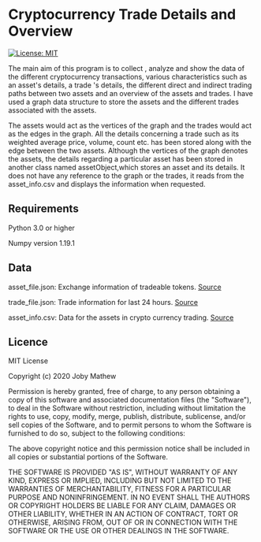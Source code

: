 # Cryptocurrency Trade Details and Overview

[![License: MIT](https://img.shields.io/badge/License-MIT-yellow.svg)](https://opensource.org/licenses/MIT)

The main aim of this program is to collect , analyze and show the data of the different cryptocurrency transactions, various characteristics such as an asset's details, a trade 's details, the different direct and indirect trading paths between two assets and an overview of the assets and trades. I have used a graph data structure to store the assets and the different trades associated with the assets. 

The assets would act as the vertices of the graph and the trades would act as the edges in the graph. All the details concerning a trade such as its weighted average price, volume, count etc. has been stored along with  the  edge between  the  two  assets. Although  the  vertices  of  the  graph  denotes  the  assets,  the  details regarding a particular asset has been stored in another class named assetObject,which stores an asset and its details. It does not have any reference to the graph or the trades, it reads from the asset_info.csv and displays the information when requested. 

## Requirements

Python 3.0 or higher

Numpy version 1.19.1

## Data 

asset_file.json: Exchange information of tradeable tokens. [Source](https://www.binance.com/api/v3/exchangeInfo)

trade_file.json: Trade information for last 24 hours. [Source](https://www.binance.com/api/v3/ticker/24hr)

asset_info.csv: Data for the assets in crypto currency trading. [Source](https://coinmarketcap.com/all/views/all)

## Licence

MIT License

Copyright (c) 2020 Joby Mathew

Permission is hereby granted, free of charge, to any person obtaining a copy of this software and associated documentation files (the "Software"), to deal in the Software without restriction, including without limitation the rights to use, copy, modify, merge, publish, distribute, sublicense, and/or sell copies of the Software, and to permit persons to whom the Software is furnished to do so, subject to the following conditions:

The above copyright notice and this permission notice shall be included in all copies or substantial portions of the Software.

THE SOFTWARE IS PROVIDED "AS IS", WITHOUT WARRANTY OF ANY KIND, EXPRESS OR IMPLIED, INCLUDING BUT NOT LIMITED TO THE WARRANTIES OF MERCHANTABILITY, FITNESS FOR A PARTICULAR PURPOSE AND NONINFRINGEMENT. IN NO EVENT SHALL THE AUTHORS OR COPYRIGHT HOLDERS BE LIABLE FOR ANY CLAIM, DAMAGES OR OTHER LIABILITY, WHETHER IN AN ACTION OF CONTRACT, TORT OR OTHERWISE, ARISING FROM, OUT OF OR IN CONNECTION WITH THE SOFTWARE OR THE USE OR OTHER DEALINGS IN THE SOFTWARE.
